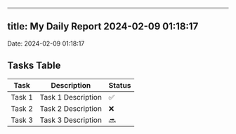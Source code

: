 
---
title: My Daily Report 2024-02-09 01:18:17
---

Date: 2024-02-09 01:18:17

## Tasks Table

| Task | Description | Status |
|------|-------------|--------|
| Task 1 | Task 1 Description | ✅ |
| Task 2 | Task 2 Description | ❌ |
| Task 3 | Task 3 Description | 🔜 |
